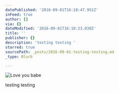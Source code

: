 ```yaml
---
datePublished: '2016-09-01T16:18:47.951Z'
inFeed: true
author: []
via: {}
dateModified: '2016-09-01T16:18:23.030Z'
title: ''
publisher: {}
description: 'testing testing '
starred: true
sourcePath: _posts/2016-09-01-testing-testing.md
_type: Blurb

---
```

![Love you babe](https://the-grid-user-content.s3-us-west-2.amazonaws.com/695c844a-c0cf-405c-8d04-ef19b2e1dc1a.jpg)

testing testing